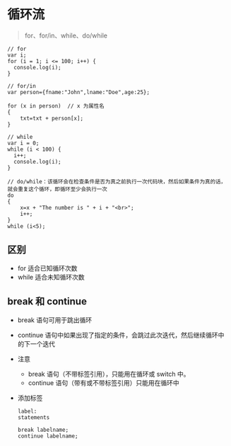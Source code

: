 # 循环流

> for、for/in、while、do/while

```
// for
var i;
for (i = 1; i <= 100; i++) {
  console.log(i);
}

// for/in
var person={fname:"John",lname:"Doe",age:25};

for (x in person)  // x 为属性名
{
    txt=txt + person[x];
}

// while
var i = 0;
while (i < 100) {
  i++;
  console.log(i);
}

// do/while：该循环会在检查条件是否为真之前执行一次代码块，然后如果条件为真的话，就会重复这个循环，即循环至少会执行一次
do
{
    x=x + "The number is " + i + "<br>";
    i++;
}
while (i<5);
```

## 区别

- for 适合已知循环次数
- while 适合未知循环次数

## break 和 continue

- break 语句可用于跳出循环
- continue 语句中如果出现了指定的条件，会跳过此次迭代，然后继续循环中的下一个迭代
- 注意
  - break 语句（不带标签引用），只能用在循环或 switch 中。
  - continue 语句（带有或不带标签引用）只能用在循环中
- 添加标签

  ```
  label:
  statements

  break labelname;
  continue labelname;
  ```
